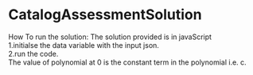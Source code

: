 # CatalogAssessmentSolution
How To run the solution:
The solution provided is in javaScript
</br>
1.initialse the data variable with the input json.
</br>
2.run the code.
</br>
The value of polynomial at 0 is the constant term in the polynomial i.e. c.
